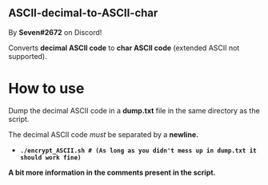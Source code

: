 ## ASCII-decimal-to-ASCII-char

By <strong>Seven#2672</strong> on Discord!

Converts <strong>decimal ASCII code</strong> to <strong>char ASCII code</strong> (extended ASCII not supported).

# How to use

Dump the decimal ASCII code in a <strong>dump.txt</strong> file in the same directory as the script.

The decimal ASCII code <em>must</em> be separated by a <strong>newline<strong>.

<ul><li><code>./encrypt_ASCII.sh # (As long as you didn't mess up in dump.txt it should work fine)</code></li></ul>

A bit more information in the comments present in the script.
